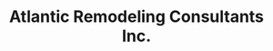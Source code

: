 ---
title: "Atlantic Remodeling Consultants Inc."
url: /jackson/atlantic-remodeling-consultants-inc/
shop: kitchen
---